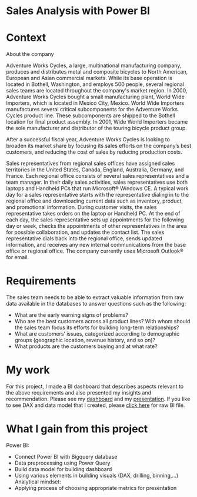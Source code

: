# Sales Analysis with Power BI

# Context
About the company

Adventure Works Cycles, a large, multinational manufacturing company, produces and distributes metal and composite bicycles to North American, European and Asian commercial markets. While its base operation is located in Bothell, Washington, and employs 500 people, several regional sales teams are located throughout the company's market region. In 2000, Adventure Works Cycles bought a small manufacturing plant, World Wide Importers, which is located in Mexico City, Mexico. World Wide Importers manufactures several critical subcomponents for the Adventure Works Cycles product line. These subcomponents are shipped to the Bothell location for final product assembly. In 2001, Wide World Importers became the sole manufacturer and distributor of the touring bicycle product group.

After a successful fiscal year, Adventure Works Cycles is looking to broaden its market share by focusing its sales efforts on the company’s best customers, and reducing the cost of sales by reducing production costs.

Sales representatives from regional sales offices have assigned sales territories in the United States, Canada, England, Australia, Germany, and France. Each regional office consists of several sales representatives and a team manager. In their daily sales activities, sales representatives use both laptops and Handheld PCs that run Microsoft® Windows CE. A typical work day for a sales representative starts with the representative dialing in to the regional office and downloading current data such as inventory, product, and promotional information. During customer visits, the sales representative takes orders on the laptop or Handheld PC. At the end of each day, the sales representative sets up appointments for the following day or week, checks the appointments of other representatives in the area for possible collaboration, and updates the contact list. The sales representative dials back into the regional office, sends updated information, and receives any new internal communications from the base office or regional office. The company currently uses Microsoft Outlook® for email.

# Requirements
The sales team needs to be able to extract valuable information from raw data available in the databases to answer questions such as the following:
- What are the early warning signs of problems?
- Who are the best customers across all product lines? With whom should the sales team focus its efforts for building long-term relationships?
- What are customers’ issues, categorized according to demographic groups (geographic location, revenue history, and so on)?
- What products are the customers buying and at what rate?

# My work
For this project, I made a BI dashboard that describes aspects relevant to the above requirements and also presented my insights and recommendation.
Please see my <a href="https://github.com/DinhCongHoang/Sales_Analysis_with_Power_BI/blob/main/Dashboard.pdf">dashboard</a> and my <a href="https://github.com/DinhCongHoang/Sales_Analysis_with_Power_BI/blob/main/K15%20Ho%C3%A0ng%20C%C3%B4ng%20%C4%90%E1%BB%8Bnh%20_%20Presentation.pdf">presentation</a>.
If you like to see DAX and data model that I created, please <a href="https://github.com/DinhCongHoang/Sales_Analysis_with_Power_BI/blob/main/K15%20Ho%C3%A0ng%20C%C3%B4ng%20%C4%90%E1%BB%8Bnh.pbix">click here</a> for raw BI file.

# What I gain from this project
Power BI:
- Connect Power BI with Bigquery database
- Data preprocessing using Power Query
- Build data model for building dashboard
- Using various elements in building visuals (DAX, drilling, binning,...)
Analytical mindset:
- Applying process of choosing appropriate metrics for presentation
